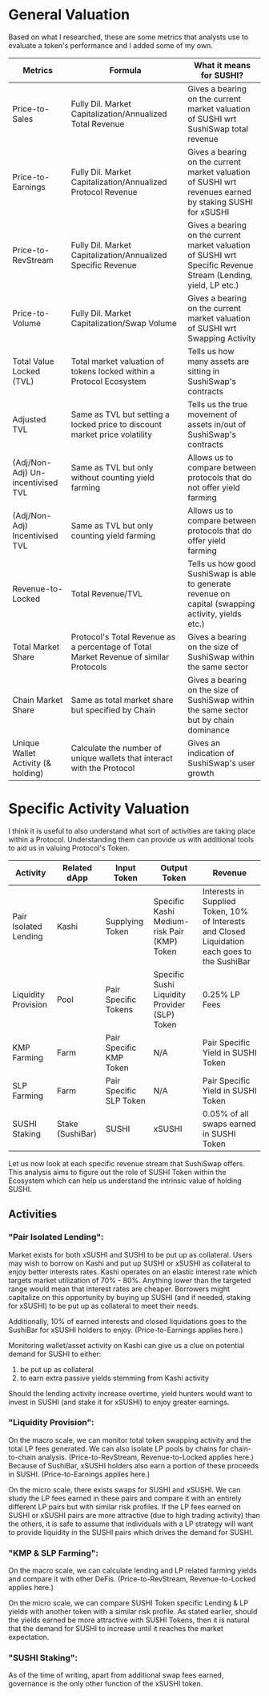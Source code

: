 # General Valuation
Based on what I researched, these are some metrics that analysts use to evaluate a token's performance and I added some of my own.

| Metrics              | Formula     | What it means for SUSHI?             |
| -------------------- | ---------------- | ----------------------- |
| Price-to-Sales       | Fully Dil. Market Capitalization/Annualized Total Revenue    | Gives a bearing on the current market valuation of SUSHI wrt SushiSwap total revenue |
| Price-to-Earnings    | Fully Dil. Market Capitalization/Annualized Protocol Revenue | Gives a bearing on the current market valuation of SUSHI wrt revenues earned by staking SUSHI for xSUSHI |
| Price-to-RevStream   | Fully Dil. Market Capitalization/Annualized Specific Revenue | Gives a bearing on the current market valuation of SUSHI wrt Specific Revenue Stream (Lending, yield, LP etc.) |
| Price-to-Volume      | Fully Dil. Market Capitalization/Swap Volume | Gives a bearing on the current market valuation of SUSHI wrt Swapping Activity |
| Total Value Locked (TVL) | Total market valuation of tokens locked within a Protocol Ecosystem | Tells us how many assets are sitting in SushiSwap's contracts |
| Adjusted TVL        | Same as TVL but setting a locked price to discount market price volatility | Tells us the true movement of assets in/out of SushiSwap's contracts | 
| (Adj/Non-Adj) Un-incentivised TVL | Same as TVL but only without counting yield farming | Allows us to compare between protocols that do not offer yield farming |
| (Adj/Non-Adj) Incentivised TVL | Same as TVL but only counting yield farming | Allows us to compare between protocols that do offer yield farming |
| Revenue-to-Locked  | Total Revenue/TVL | Tells us how good SushiSwap is able to generate revenue on capital (swapping activity, yields etc.) |
| Total Market Share | Protocol's Total Revenue as a percentage of Total Market Revenue of similar Protocols | Gives a bearing on the size of SushiSwap within the same sector |
| Chain Market Share | Same as total market share but specified by Chain | Gives a bearing on the size of SushiSwap within the same sector but by chain dominance |
| Unique Wallet Activity (& holding) | Calculate the number of unique wallets that interact with the Protocol | Gives an indication of SushiSwap's user growth |


# Specific Activity Valuation
I think it is useful to also understand what sort of activities are taking place within a Protocol. Understanding them can provide us with additional tools to aid us in valuing Protocol's Token.

| Activity              | Related dApp     | Input Token             | Output Token                                  | Revenue                                                                                        |
| --------------------  | ---------------- | ----------------------- | --------------------------------------------- | ---------------------------------------------------------------------------------------------- |
| Pair Isolated Lending | Kashi            | Supplying Token         | Specific Kashi Medium-risk Pair (KMP) Token   | Interests in Supplied Token, 10% of Interests and Closed Liquidation each goes to the SushiBar |
| Liquidity Provision   | Pool             | Pair Specific Tokens    | Specific Sushi Liquidity Provider (SLP) Token | 0.25% LP Fees                                                                                  |
| KMP Farming           | Farm             | Pair Specific KMP Token | N/A                                           | Pair Specific Yield in SUSHI Token                                                             | 
| SLP Farming           | Farm             | Pair Specific SLP Token | N/A                                           | Pair Specific Yield in SUSHI Token                                                             |
| SUSHI Staking         | Stake (SushiBar) | SUSHI                   | xSUSHI                                        | 0.05% of all swaps earned in SUSHI Token                                                       |

Let us now look at each specific revenue stream that SushiSwap offers. This analysis aims to figure out the role of SUSHI Token within the Ecosystem which can help us understand the intrinsic value of holding SUSHI.

## Activities
### "Pair Isolated Lending":
Market exists for both xSUSHI and SUSHI to be put up as collateral. Users may wish to borrow on Kashi and put up SUSHI or xSUSHI as collateral to enjoy better interests rates. Kashi operates on an elastic interest rate which targets market utilization of 70% - 80%. Anything lower than the targeted range would mean that interest rates are cheaper. Borrowers might capitalize on this opportunity by buying up SUSHI (and if needed, staking for xSUSHI) to be put up as collateral to meet their needs. 

Additionally, 10% of earned interests and closed liquidations goes to the SushiBar for xSUSHI holders to enjoy. (Price-to-Earnings applies here.)

Monitoring wallet/asset activity on Kashi can give us a clue on potential demand for SUSHI to either:
1. be put up as collateral
2. to earn extra passive yields stemming from Kashi activity

Should the lending activity increase overtime, yield hunters would want to invest in SUSHI (and stake it for xSUSHI) to enjoy greater earnings.

### "Liquidity Provision":
On the macro scale, we can monitor total token swapping activity and the total LP fees generated. We can also isolate LP pools by chains for chain-to-chain analysis.  (Price-to-RevStream, Revenue-to-Locked applies here.)
Because of SushiBar, xSUSHI holders also earn a portion of these proceeds in SUSHI. (Price-to-Earnings applies here.)

On the micro scale, there exists swaps for SUSHI and xSUSHI. We can study the LP fees earned in these pairs and compare it with an entirely different LP pairs but with similar risk profiles. If the LP fees earned on SUSHI or xSUSHI pairs are more attractive (due to high trading activity) than the others, it is safe to assume that individuals with a LP strategy will want to provide liquidity in the SUSHI pairs which drives the demand for SUSHI.

### "KMP & SLP Farming": 
On the macro scale, we can calculate lending and LP related farming yields and compare it with other DeFis. (Price-to-RevStream, Revenue-to-Locked applies here.)

On the micro scale, we can compare SUSHI Token specific Lending & LP yields with another token with a similar risk profile. As stated earlier, should the yields earned be more attractive with SUSHI Tokens, then it is natural that the demand for SUSHI to increase until it reaches the market expectation.

### "SUSHI Staking": 
As of the time of writing, apart from additional swap fees earned, governance is the only other function of the xSUSHI token.

